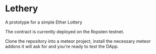 # Lethery
A prototype for a simple Ether Lottery

The contract is currently deployed on the Ropsten testnet.

Clone the repository into a meteor project, 
install the necessary meteor addons it will ask for
and you're ready to test the DApp.
